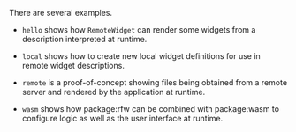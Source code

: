 There are several examples.

- `hello` shows how `RemoteWidget` can render some widgets from a
  description interpreted at runtime.

- `local` shows how to create new local widget definitions for use in
  remote widget descriptions.

- `remote` is a proof-of-concept showing files being obtained from a
  remote server and rendered by the application at runtime.

- `wasm` shows how package:rfw can be combined with package:wasm to
  configure logic as well as the user interface at runtime.
